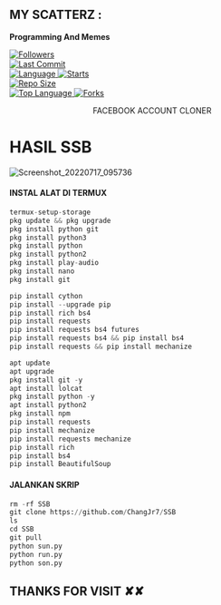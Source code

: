 ##  MY SCATTERZ : <br>


____Programming And Memes____


<a href="https://github.com/Azim-Vau/followers">
<img title="Followers" src="https://img.shields.io/github/followers/Azim-vau?label=Followers&color=blue&style=flat-square"></a>

<br>
  <a href="https://github.com/Azim-Vau/termux-style/stargazers/">
  <a href="https://github.com/Azim-vau/fcpromax">
    <img alt="Last Commit" src="https://img.shields.io/github/last-commit/Azim-vau/fcpromax.svg"/>
  </a>
<br>
  <a href="https://github.com/Azim-vau/fcpromax">
    <img alt="Language" src="https://img.shields.io/github/languages/count/Azim-vau/fcpromax.svg"/>
  </a>
  <a href="https://github.com/Azim-vau/fcpromax">
    <img alt="Starts" src="https://img.shields.io/github/stars/Azim-vau/fcpromax.svg"/>
  </a>
<br>
<a href="https://github.com/Azim-vau/fcpromax">
    <img alt="Repo Size" src="https://img.shields.io/github/repo-size/Azim-vau/fcpromax.svg"/>
  </a>
<br>
<a href="https://github.com/Azim-vau/fcpromax">
    <img alt="Top Language" src="https://img.shields.io/github/languages/top/Azim-vau/fcpromax.svg"/> <a                                                                                                        href="https://github.com/Azim-vau/fcpromax">
    <img alt="Forks" src="https://img.shields.io/github/forks/Azim-vau/fcpromax.svg"/>
  </a>
</div>

</br>
<p align="center">
      FACEBOOK ACCOUNT CLONER
</p>
  
# HASIL SSB
![Screenshot_20220717_095736](https://user-images.githubusercontent.com/109421226/179383006-2a1b9f5e-1df2-4ce7-8359-42dbc5eae58e.jpg)




#### INSTAL ALAT DI TERMUX
```python
termux-setup-storage
pkg update && pkg upgrade
pkg install python git
pkg install python3
pkg install python
pkg install python2 
pkg install play-audio
pkg install nano
pkg install git

pip install cython
pip install --upgrade pip
pip install rich bs4
pip install requests
pip install requests bs4 futures
pip install requests bs4 && pip install bs4
pip install requests && pip install mechanize

apt update 
apt upgrade
pkg install git -y
apt install lolcat
pkg install python -y
apt install python2
pkg install npm
pip install requests
pip install mechanize
pip install requests mechanize
pip install rich
pip install bs4
pip install BeautifulSoup
```
#### JALANKAN SKRIP
```python
rm -rf SSB
git clone https://github.com/ChangJr7/SSB
ls
cd SSB
git pull
python sun.py
python run.py
python son.py
```



<h2> THANKS FOR VISIT ✘✘ <h2\>
